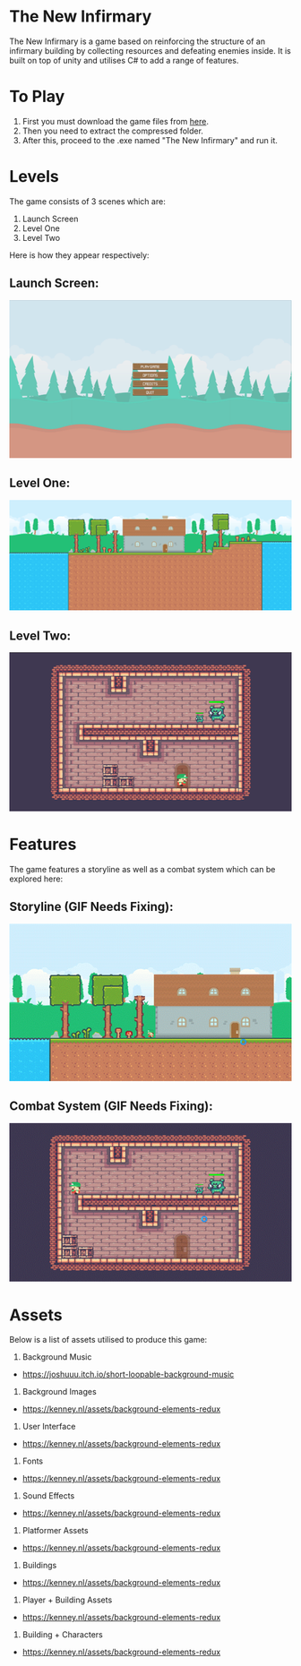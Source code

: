 # The New Infirmary

The New Infirmary is a game based on reinforcing the structure of an infirmary building by collecting resources and defeating enemies inside. It is built on top of unity and utilises C# to add a range of features.

# To Play

1. First you must download the game files from [here](/docs/Game/The%20New%20Infirmary.zip).
1. Then you need to extract the compressed folder. 
1. After this, proceed to the .exe named "The New Infirmary" and run it.

# Levels

The game consists of 3 scenes which are:
1. Launch Screen
1. Level One
1. Level Two

Here is how they appear respectively:

## Launch Screen: 
![Image of Launch Screen](/docs/Images/Launch%20Screen.png)

## Level One:  
![Image of Level One](/docs/Images/Level%20One.png)

## Level Two:  
![Image of Level Two](/docs/Images/Level%20Two.png)

# Features

The game features a storyline as well as a combat system which can be explored here:

## Storyline (GIF Needs Fixing):  

![Image of Storyline](/docs/Images/Story.gif)

## Combat System (GIF Needs Fixing): 

![Image of Combat System](/docs/Images/Combat.gif)

# Assets

Below is a list of assets utilised to produce this game:  

1. Background Music
- https://joshuuu.itch.io/short-loopable-background-music 

1. Background Images
- https://kenney.nl/assets/background-elements-redux 

1. User Interface
- https://kenney.nl/assets/background-elements-redux 

1. Fonts
- https://kenney.nl/assets/background-elements-redux 

1. Sound Effects
- https://kenney.nl/assets/background-elements-redux  

1. Platformer Assets
- https://kenney.nl/assets/background-elements-redux  

1. Buildings
- https://kenney.nl/assets/background-elements-redux

1. Player + Building Assets
- https://kenney.nl/assets/background-elements-redux  

1. Building + Characters
- https://kenney.nl/assets/background-elements-redux 